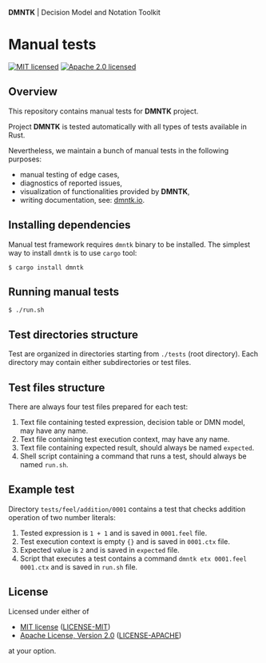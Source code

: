 **DMNTK** | Decision Model and Notation Toolkit

# Manual tests

[![MIT licensed][mit-badge]][mit-url]
[![Apache 2.0 licensed][apache-badge]][apache-url]

[mit-badge]: https://img.shields.io/badge/License-MIT-blue.svg
[mit-url]: LICENSE-MIT
[apache-badge]: https://img.shields.io/badge/License-Apache%202.0-blue.svg
[apache-url]: LICENSE-APACHE

## Overview

This repository contains manual tests for **DMNTK** project.

Project **DMNTK** is tested automatically with all types of tests available in Rust.

Nevertheless, we maintain a bunch of manual tests in the following purposes:
- manual testing of edge cases,
- diagnostics of reported issues,
- visualization of functionalities provided by **DMNTK**,
- writing documentation, see: [dmntk.io](https://dmntk.io).

## Installing dependencies

Manual test framework requires `dmntk` binary to be installed.
The simplest way to install `dmntk` is to use `cargo` tool:

```
$ cargo install dmntk
```

## Running manual tests

```
$ ./run.sh
```

## Test directories structure

Test are organized in directories starting from `./tests` (root directory).
Each directory may contain either subdirectories or test files.

## Test files structure

There are always four test files prepared for each test:
1. Text file containing tested expression, decision table or DMN model, may have any name.
2. Text file containing test execution context, may have any name.
3. Text file containing expected result, should always be named `expected`.
4. Shell script containing a command that runs a test, should always be named `run.sh`.

## Example test

Directory `tests/feel/addition/0001` contains a test that checks addition operation of two number literals:
1. Tested expression is `1 + 1` and is saved in `0001.feel` file. 
2. Test execution context is empty `{}` and is saved in `0001.ctx` file.
3. Expected value is `2` and is saved in `expected` file.
4. Script that executes a test contains a command `dmntk etx 0001.feel 0001.ctx` and is saved in `run.sh` file.

## License

Licensed under either of

- [MIT license](https://opensource.org/licenses/MIT) ([LICENSE-MIT](https://github.com/dmntk/dmntk.rs/blob/main/LICENSE-MIT))
- [Apache License, Version 2.0](https://www.apache.org/licenses/LICENSE-2.0) ([LICENSE-APACHE](https://github.com/dmntk/dmntk.rs/blob/main/LICENSE-APACHE))

at your option.
